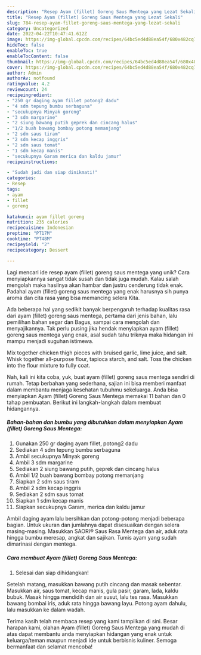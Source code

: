 ```yaml
---
description: "Resep Ayam (fillet) Goreng Saus Mentega yang Lezat Sekali"
title: "Resep Ayam (fillet) Goreng Saus Mentega yang Lezat Sekali"
slug: 784-resep-ayam-fillet-goreng-saus-mentega-yang-lezat-sekali
category: Uncategorized
date: 2022-04-22T10:47:41.612Z
image: https://img-global.cpcdn.com/recipes/64bc5ed4d88ea54f/680x482cq70/ayam-fillet-goreng-saus-mentega-foto-resep-utama.jpg
hideToc: false
enableToc: true
enableTocContent: false
thumbnail: https://img-global.cpcdn.com/recipes/64bc5ed4d88ea54f/680x482cq70/ayam-fillet-goreng-saus-mentega-foto-resep-utama.jpg
cover: https://img-global.cpcdn.com/recipes/64bc5ed4d88ea54f/680x482cq70/ayam-fillet-goreng-saus-mentega-foto-resep-utama.jpg
author: Admin
authorAv: notfound
ratingvalue: 4.2
reviewcount: 24
recipeingredient:
- "250 gr daging ayam fillet potong2 dadu"
- "4 sdm tepung bumbu serbaguna"
- "secukupnya Minyak goreng"
- "3 sdm margarine"
- "2 siung bawang putih geprek dan cincang halus"
- "1/2 buah bawang bombay potong memanjang"
- "2 sdm saus tiram"
- "2 sdm kecap inggris"
- "2 sdm saus tomat"
- "1 sdm kecap manis"
- "secukupnya Garam merica dan kaldu jamur"
recipeinstructions:

- "Sudah jadi dan siap dinikmati!"
categories:
- Resep
tags:
- ayam
- fillet
- goreng

katakunci: ayam fillet goreng 
nutrition: 235 calories
recipecuisine: Indonesian
preptime: "PT17M"
cooktime: "PT48M"
recipeyield: "2"
recipecategory: Dessert

---
```





Lagi mencari ide resep ayam (fillet) goreng saus mentega yang unik? Cara menyiapkannya sangat tidak susah dan tidak juga mudah. Kalau salah mengolah maka hasilnya akan hambar dan justru cenderung tidak enak. Padahal ayam (fillet) goreng saus mentega yang enak harusnya sih punya aroma dan cita rasa yang bisa memancing selera Kita.





Ada beberapa hal yang sedikit banyak berpengaruh terhadap kualitas rasa dari ayam (fillet) goreng saus mentega, pertama dari jenis bahan, lalu pemilihan bahan segar dan Bagus, sampai cara mengolah dan menyajikannya. Tak perlu pusing jika hendak menyiapkan ayam (fillet) goreng saus mentega yang enak,      asal sudah tahu triknya maka hidangan ini mampu menjadi suguhan istimewa.














Mix together chicken thigh pieces with bruised garlic, lime juice, and salt. Whisk together all-purpose flour, tapioca starch, and salt. Toss the chicken into the flour mixture to fully coat.






Nah, kali ini kita coba, yuk, buat ayam (fillet) goreng saus mentega sendiri di rumah. Tetap berbahan yang sederhana, sajian ini bisa memberi manfaat dalam membantu menjaga kesehatan tubuhmu sekeluarga. Anda bisa menyiapkan Ayam (fillet) Goreng Saus Mentega memakai 11 bahan dan 0 tahap pembuatan. Berikut ini langkah-langkah dalam membuat hidangannya.

<!--inarticleads1-->

##### Bahan-bahan dan bumbu yang dibutuhkan dalam menyiapkan Ayam (fillet) Goreng Saus Mentega:

1. Gunakan 250 gr daging ayam fillet, potong2 dadu
1. Sediakan 4 sdm tepung bumbu serbaguna
1. Ambil secukupnya Minyak goreng
1. Ambil 3 sdm margarine
1. Sediakan 2 siung bawang putih, geprek dan cincang halus
1. Ambil 1/2 buah bawang bombay potong memanjang
1. Siapkan 2 sdm saus tiram
1. Ambil 2 sdm kecap inggris
1. Sediakan 2 sdm saus tomat
1. Siapkan 1 sdm kecap manis
1. Siapkan secukupnya Garam, merica dan kaldu jamur


Ambil daging ayam lalu bersihkan dan potong-potong menjadi beberapa bagian. Untuk ukuran dan jumlahnya dapat disesuaikan dengan selera masing-masing. Masukkan SAORI® Saus Rasa Mentega dan air, aduk rata hingga bumbu meresap, angkat dan sajikan. Tumis ayam yang sudah dimarinasi dengan mentega. 

<!--inarticleads2-->

##### Cara membuat Ayam (fillet) Goreng Saus Mentega:


1. Selesai dan siap dihidangkan!

Setelah matang, masukkan bawang putih cincang dan masak sebentar. Masukkan air, saus tomat, kecap manis, gula pasir, garam, lada, kaldu bubuk. Masak hingga mendidih dan air susut, lalu tes rasa. Masukkan bawang bombai iris, aduk rata hingga bawang layu. Potong ayam dahulu, lalu masukkan ke dalam wadah. 

Terima kasih telah membaca resep yang kami tampilkan di sini. Besar harapan kami, olahan Ayam (fillet) Goreng Saus Mentega yang mudah di atas dapat membantu anda menyiapkan hidangan yang enak untuk keluarga/teman maupun menjadi ide untuk berbisnis kuliner. Semoga bermanfaat dan selamat mencoba!
